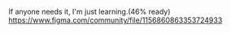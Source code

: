 If anyone needs it, I'm just learning.(46% ready) https://www.figma.com/community/file/1156860863353724933
